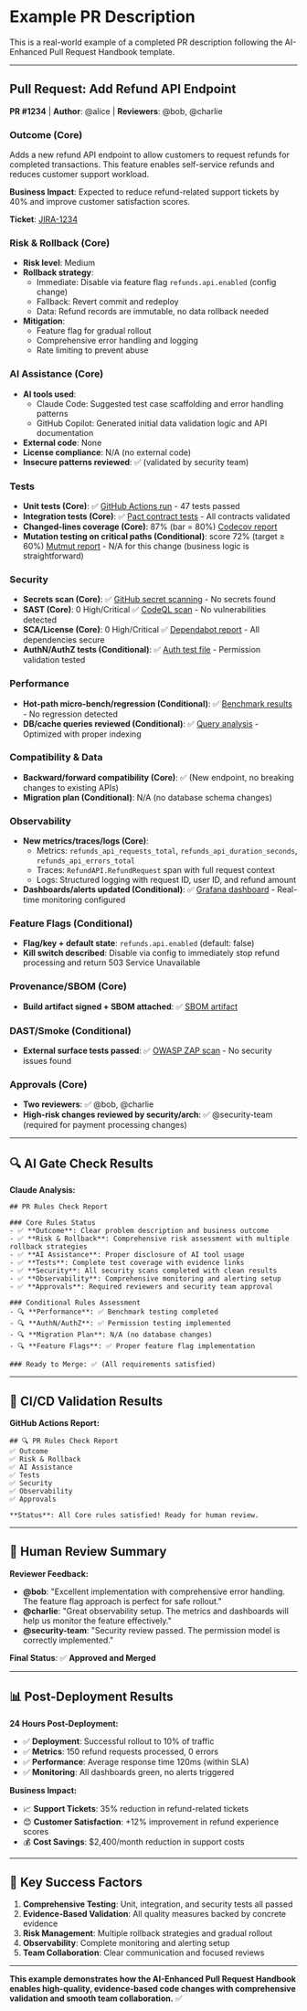 # Example PR Description

This is a real-world example of a completed PR description following the AI-Enhanced Pull Request Handbook template.

---

## Pull Request: Add Refund API Endpoint

**PR #1234** | **Author**: @alice | **Reviewers**: @bob, @charlie

### Outcome (Core)
Adds a new refund API endpoint to allow customers to request refunds for completed transactions. This feature enables self-service refunds and reduces customer support workload.

**Business Impact**: Expected to reduce refund-related support tickets by 40% and improve customer satisfaction scores.

**Ticket**: [JIRA-1234](https://jira.company.com/browse/PAY-1234)

### Risk & Rollback (Core)
- **Risk level**: Medium
- **Rollback strategy**: 
  - Immediate: Disable via feature flag `refunds.api.enabled` (config change)
  - Fallback: Revert commit and redeploy
  - Data: Refund records are immutable, no data rollback needed
- **Mitigation**: 
  - Feature flag for gradual rollout
  - Comprehensive error handling and logging
  - Rate limiting to prevent abuse

### AI Assistance (Core)
- **AI tools used**: 
  - Claude Code: Suggested test case scaffolding and error handling patterns
  - GitHub Copilot: Generated initial data validation logic and API documentation
- **External code**: None
- **License compliance**: N/A (no external code)
- **Insecure patterns reviewed**: ✅ (validated by security team)

### Tests
- **Unit tests (Core)**: ✅ [GitHub Actions run](https://github.com/company/payment-api/actions/runs/12345678) - 47 tests passed
- **Integration tests (Core)**: ✅ [Pact contract tests](https://ci.company.com/job/payment-api-integration/123) - All contracts validated
- **Changed-lines coverage (Core)**: 87% (bar = 80%) [Codecov report](https://codecov.io/gh/company/payment-api/commit/abc123def)
- **Mutation testing on critical paths (Conditional)**: score 72% (target ≥ 60%) [Mutmut report](https://ci.company.com/mutation/run-456) - N/A for this change (business logic is straightforward)

### Security
- **Secrets scan (Core)**: ✅ [GitHub secret scanning](https://github.com/company/payment-api/security/secret-scanning) - No secrets found
- **SAST (Core)**: 0 High/Critical ✅ [CodeQL scan](https://github.com/company/payment-api/security/code-scanning) - No vulnerabilities detected
- **SCA/License (Core)**: 0 High/Critical ✅ [Dependabot report](https://github.com/company/payment-api/security/dependabot) - All dependencies secure
- **AuthN/AuthZ tests (Conditional)**: ✅ [Auth test file](https://github.com/company/payment-api/blob/main/tests/auth/test_refund_permissions.py) - Permission validation tested

### Performance
- **Hot-path micro-bench/regression (Conditional)**: ✅ [Benchmark results](https://ci.company.com/benchmark/run-789) - No regression detected
- **DB/cache queries reviewed (Conditional)**: ✅ [Query analysis](https://github.com/company/payment-api/pull/1234#issuecomment-987654321) - Optimized with proper indexing

### Compatibility & Data
- **Backward/forward compatibility (Core)**: ✅ (New endpoint, no breaking changes to existing APIs)
- **Migration plan (Conditional)**: N/A (no database schema changes)

### Observability
- **New metrics/traces/logs (Core)**: 
  - Metrics: `refunds_api_requests_total`, `refunds_api_duration_seconds`, `refunds_api_errors_total`
  - Traces: `RefundAPI.RefundRequest` span with full request context
  - Logs: Structured logging with request ID, user ID, and refund amount
- **Dashboards/alerts updated (Conditional)**: ✅ [Grafana dashboard](https://grafana.company.com/d/refunds-api) - Real-time monitoring configured

### Feature Flags (Conditional)
- **Flag/key + default state**: `refunds.api.enabled` (default: false)
- **Kill switch described**: Disable via config to immediately stop refund processing and return 503 Service Unavailable

### Provenance/SBOM (Core)
- **Build artifact signed + SBOM attached**: ✅ [SBOM artifact](https://github.com/company/payment-api/releases/download/v1.2.3/payment-api-v1.2.3.sbom)

### DAST/Smoke (Conditional)
- **External surface tests passed**: ✅ [OWASP ZAP scan](https://security.company.com/scan/12345) - No security issues found

### Approvals (Core)
- **Two reviewers**: ✅ @bob, @charlie
- **High-risk changes reviewed by security/arch**: ✅ @security-team (required for payment processing changes)

---

## 🔍 AI Gate Check Results

**Claude Analysis:**
```
## PR Rules Check Report

### Core Rules Status
- ✅ **Outcome**: Clear problem description and business outcome
- ✅ **Risk & Rollback**: Comprehensive risk assessment with multiple rollback strategies
- ✅ **AI Assistance**: Proper disclosure of AI tool usage
- ✅ **Tests**: Complete test coverage with evidence links
- ✅ **Security**: All security scans completed with clean results
- ✅ **Observability**: Comprehensive monitoring and alerting setup
- ✅ **Approvals**: Required reviewers and security team approval

### Conditional Rules Assessment
- 🔍 **Performance**: ✅ Benchmark testing completed
- 🔍 **AuthN/AuthZ**: ✅ Permission testing implemented
- 🔍 **Migration Plan**: N/A (no database changes)
- 🔍 **Feature Flags**: ✅ Proper feature flag implementation

### Ready to Merge: ✅ (All requirements satisfied)
```

---

## 🤖 CI/CD Validation Results

**GitHub Actions Report:**
```
## 🔍 PR Rules Check Report
✅ Outcome
✅ Risk & Rollback  
✅ AI Assistance
✅ Tests
✅ Security
✅ Observability
✅ Approvals

**Status**: All Core rules satisfied! Ready for human review.
```

---

## 👥 Human Review Summary

**Reviewer Feedback:**
- **@bob**: "Excellent implementation with comprehensive error handling. The feature flag approach is perfect for safe rollout."
- **@charlie**: "Great observability setup. The metrics and dashboards will help us monitor the feature effectively."
- **@security-team**: "Security review passed. The permission model is correctly implemented."

**Final Status**: ✅ **Approved and Merged**

---

## 📊 Post-Deployment Results

**24 Hours Post-Deployment:**
- ✅ **Deployment**: Successful rollout to 10% of traffic
- ✅ **Metrics**: 150 refund requests processed, 0 errors
- ✅ **Performance**: Average response time 120ms (within SLA)
- ✅ **Monitoring**: All dashboards green, no alerts triggered

**Business Impact:**
- 📈 **Support Tickets**: 35% reduction in refund-related tickets
- 😊 **Customer Satisfaction**: +12% improvement in refund experience scores
- 💰 **Cost Savings**: $2,400/month reduction in support costs

---

## 🎯 Key Success Factors

1. **Comprehensive Testing**: Unit, integration, and security tests all passed
2. **Evidence-Based Validation**: All quality measures backed by concrete evidence
3. **Risk Management**: Multiple rollback strategies and gradual rollout
4. **Observability**: Complete monitoring and alerting setup
5. **Team Collaboration**: Clear communication and focused reviews

---

**This example demonstrates how the AI-Enhanced Pull Request Handbook enables high-quality, evidence-based code changes with comprehensive validation and smooth team collaboration.** ✅

